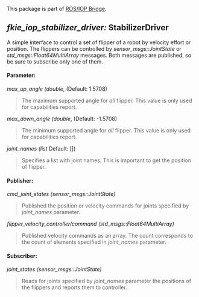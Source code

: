 This package is part of [ROS/IOP Bridge](https://github.com/fkie/iop_core/blob/master/README.md).


## _fkie_iop_stabilizer_driver:_ StabilizerDriver

A simple interface to control a set of flipper of a robot by velocity effort or position. The flippers can be controlled by _sensor_msgs::JointState_ or _std_msgs::Float64MultiArray_ messages. Both messages are published, so be sure to subscribe only one of them.

#### Parameter:

_max_up_angle (double_, (Default: 1.5708)

> The maximum supported angle for _all_ flipper. This value is only used for capabilities report.

_max_down_angle (double_, (Default: -1.5708)

> The minimum supported angle for _all_ flipper. This value is only used for capabilities report.

_joint_names (list_ Default: [])

> Specifies a list with joint names. This is important to get the position of flipper.


#### Publisher:

_cmd_joint_states (sensor_msgs::JointState)_

> Published the position or velocity commands for joints specified by _joint_names_ parameter.

_flipper_velocity_controller/command (std_msgs::Float64MultiArray)_

> Published velocity commands as an array. The count corresponds to the count of elements specified in _joint_names_ parameter.

#### Subscriber:

_joint_states (sensor_msgs::JointState)_

> Reads for joints specified by _joint_names_ parameter the positions of the flippers and reports them to controller.
